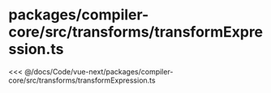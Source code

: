 # packages/compiler-core/src/transforms/transformExpression.ts

<<< @/docs/Code/vue-next/packages/compiler-core/src/transforms/transformExpression.ts
